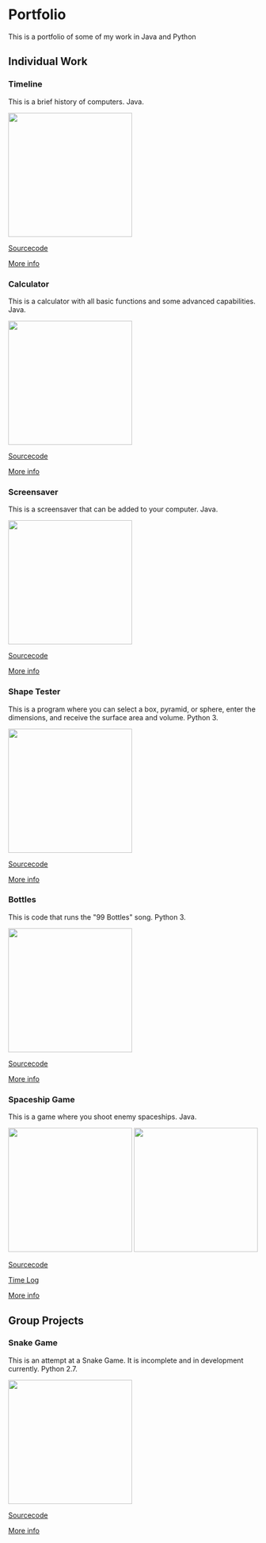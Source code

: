 

# Portfolio
This is a portfolio of some of my work in Java and Python

## Individual Work

### Timeline
This is a brief history of computers. Java.

<img src = "https://Cosmaniac.github.io/Portfolio_2017-2018/Timeline/Timeline.png" width = "250"/>

[Sourcecode](https://Cosmaniac.github.io/Portfolio_2017-2018/Timeline/Markdown)

[More info](https://Cosmaniac.github.io/Portfolio_2017-2018/Timeline)

### Calculator
This is a calculator with all basic functions and some advanced capabilities. Java.

<img src = "https://Cosmaniac.github.io/Portfolio_2017-2018/Calc.png" width = "250"/>

[Sourcecode](https://Cosmaniac.github.io/Portfolio_2017-2018/Calculator/Markdown)

[More info](https://Cosmaniac.github.io/Portfolio_2017-2018/Calculator)

### Screensaver
This is a screensaver that can be added to your computer. Java.

<img src = "https://Cosmaniac.github.io/Portfolio_2017-2018/Screensaver/Screensaver.png" width = "250"/>

[Sourcecode](https://Cosmaniac.github.io/Portfolio_2017-2018/Screensaver/Markdown)

[More info](https://Cosmaniac.github.io/Portfolio_2017-2018/Screensaver)

### Shape Tester
This is a program where you can select a box, pyramid, or sphere, enter the dimensions, and receive the surface area and volume. Python 3.

<img src = "https://Cosmaniac.github.io/Portfolio_2017-2018/ShapeTester/ShapeTester.png" width = "250"/>

[Sourcecode](https://Cosmaniac.github.io/Portfolio_2017-2018/ShapeTester/Markdown)

[More info](https://Cosmaniac.github.io/Portfolio_2017-2018/ShapeTester)

### Bottles
This is code that runs the "99 Bottles" song. Python 3.

<img src = "https://Cosmaniac.github.io/Portfolio_2017-2018/Bottles/Bottles.png" width = "250"/>

[Sourcecode](https://Cosmaniac.github.io/Portfolio_2017-2018/Bottles/Markdown)

[More info](https://Cosmaniac.github.io/Portfolio_2017-2018/Bottles)

### Spaceship Game
This is a game where you shoot enemy spaceships. Java.

<img src = "https://Cosmaniac.github.io/Portfolio_2017-2018/SpaceGame/Capture.PNG" width = "250"/>

<img src = "https://Cosmaniac.github.io/Portfolio_2017-2018/SpaceGame/Capture2.PNG" width = "250"/>

[Sourcecode](https://Cosmaniac.github.io/Portfolio_2017-2018/SpaceGame/Markdown)

[Time Log](https://Cosmaniac.github.io/Portfolio_2017-2018/SpaceGame/TimeLog)

[More info](https://Cosmaniac.github.io/Portfolio_2017-2018/SpaceGame)


## Group Projects

### Snake Game
This is an attempt at a Snake Game. It is incomplete and in development currently. Python 2.7.

<img src = "https://Cosmaniac.github.io/Portfolio_2017-2018/SnakeGame/SnakeGame.png" width = "250"/>

[Sourcecode](https://Cosmaniac.github.io/Portfolio_2017-2018/SnakeGame/Markdown)

[More info](https://Cosmaniac.github.io/Portfolio_2017-2018/SnakeGame)

